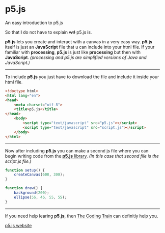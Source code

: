 # p5.js
An easy introduction to p5.js

So that I do not have to explain ~~wtf~~ p5.js is.


**p5.js** lets you create and interact with a canvas in a very easy way.
**p5.js** itself is just an **JavaScript** file that u can include into your html file.
If your familiar with **processing**, **p5.js** is just like **processing** but then with **JavaScript**.
*(processing and p5.js are simplified versions of Java and JavaScript.)*

***


To include **p5.js** you just have to download the file and include it inside your html file.

```html
<!doctype html>
<html lang="en">
<head>
    <meta charset="utf-8">
    <title>p5.js</title>
</head>
    <body>
        <script type="text/javascript" src="p5.js"></script>
        <script type="text/javascript" src="script.js"></script>
    </body>
</html>
```

***

Now after including **p5.js** you can make a second js file where you can begin writing code from the [**p5.js** library](https://p5js.org/reference/). *(In this case that second file is the script.js file.)*

```javascript
function setup() {
    createCanvas(600, 300);
}

function draw() {
    background(200);
    ellipse(56, 46, 55, 55);
}
```
***

If you need help learing **p5.js**, then [The Coding Train](https://www.youtube.com/watch?v=yPWkPOfnGsw&list=PLRqwX-V7Uu6Zy51Q-x9tMWIv9cueOFTFA) can definitly help you.

[p5.js website](https://p5js.org)
